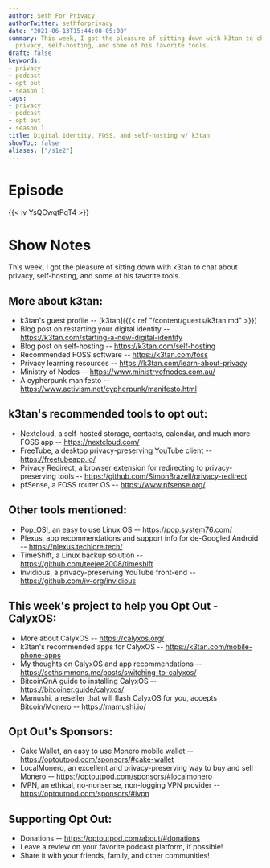 ```yaml
---
author: Seth For Privacy
authorTwitter: sethforprivacy
date: "2021-06-13T15:44:08-05:00"
summary: This week, I got the pleasure of sitting down with k3tan to chat about
  privacy, self-hosting, and some of his favorite tools.
draft: false
keywords:
- privacy
- podcast
- opt out
- season 1
tags:
- privacy
- podcast
- opt out
- season 1
title: Digital identity, FOSS, and self-hosting w/ k3tan
showToc: false
aliases: ["/s1e2"]
---
```


# Episode

<div id="buzzsprout-player-8696168"></div><script src="https://www.buzzsprout.com/1790481/8696168-digital-identity-foss-and-self-hosting-w-k3tan.js?container_id=buzzsprout-player-8696168&player=small" type="text/javascript" charset="utf-8"></script>

{{< iv YsQCwqtPqT4 >}}

# Show Notes

This week, I got the pleasure of sitting down with k3tan to chat about privacy, self-hosting, and some of his favorite tools.

## More about k3tan:

- k3tan's guest profile -- [k3tan]({{< ref "/content/guests/k3tan.md" >}})
- Blog post on restarting your digital identity -- https://k3tan.com/starting-a-new-digital-identity
- Blog post on self-hosting -- https://k3tan.com/self-hosting
- Recommended FOSS software -- https://k3tan.com/foss
- Privacy learning resources -- https://k3tan.com/learn-about-privacy
- Ministry of Nodes -- https://www.ministryofnodes.com.au/
- A cypherpunk manifesto -- https://www.activism.net/cypherpunk/manifesto.html

## k3tan's recommended tools to opt out:

- Nextcloud, a self-hosted storage, contacts, calendar, and much more FOSS app -- https://nextcloud.com/
- FreeTube, a desktop privacy-preserving YouTube client -- https://freetubeapp.io/
- Privacy Redirect, a browser extension for redirecting to privacy-preserving tools -- https://github.com/SimonBrazell/privacy-redirect
- pfSense, a FOSS router OS -- https://www.pfsense.org/

## Other tools mentioned:

- Pop_OS!, an easy to use Linux OS -- https://pop.system76.com/
- Plexus, app recommendations and support info for de-Googled Android -- https://plexus.techlore.tech/
- TimeShift, a Linux backup solution -- https://github.com/teejee2008/timeshift
- Invidious, a privacy-preserving YouTube front-end -- https://github.com/iv-org/invidious

## This week's project to help you Opt Out - CalyxOS:

- More about CalyxOS -- https://calyxos.org/
- k3tan's recommended apps for CalyxOS -- https://k3tan.com/mobile-phone-apps
- My thoughts on CalyxOS and app recommendations -- https://sethsimmons.me/posts/switching-to-calyxos/
- BitcoinQnA guide to installing CalyxOS -- https://bitcoiner.guide/calyxos/
- Mamushi, a reseller that will flash CalyxOS for you, accepts Bitcoin/Monero -- https://mamushi.io/

## Opt Out's Sponsors:

- Cake Wallet, an easy to use Monero mobile wallet -- https://optoutpod.com/sponsors/#cake-wallet
- LocalMonero, an excellent and privacy-preserving way to buy and sell Monero -- https://optoutpod.com/sponsors/#localmonero
- IVPN, an ethical, no-nonsense, non-logging VPN provider -- https://optoutpod.com/sponsors/#ivpn

## Supporting Opt Out:

- Donations -- https://optoutpod.com/about/#donations
- Leave a review on your favorite podcast platform, if possible!
- Share it with your friends, family, and other communities!
